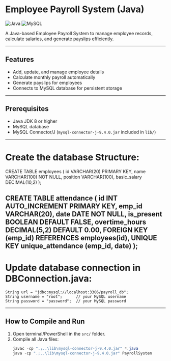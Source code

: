 # Employee Payroll System (Java)

![Java](https://img.shields.io/badge/Language-Java-red)
![MySQL](https://img.shields.io/badge/Database-MySQL-blue)

A Java-based Employee Payroll System to manage employee records, calculate salaries, and generate payslips efficiently.

---

## Features
- Add, update, and manage employee details
- Calculate monthly payroll automatically
- Generate payslips for employees
- Connects to MySQL database for persistent storage

---

## Prerequisites
- Java JDK 8 or higher
- MySQL database
- MySQL Connector/J (`mysql-connector-j-9.4.0.jar` included in `lib/`)
---
# Create the database Structure:

CREATE TABLE employees (
     id VARCHAR(20) PRIMARY KEY,
     name VARCHAR(100) NOT NULL,
     position VARCHAR(100),
     basic_salary DECIMAL(10,2)
    );

CREATE TABLE attendance (
    id INT AUTO_INCREMENT PRIMARY KEY,
    emp_id VARCHAR(20),
    date DATE NOT NULL,
    is_present BOOLEAN DEFAULT FALSE,
    overtime_hours DECIMAL(5,2) DEFAULT 0.00,
    FOREIGN KEY (emp_id) REFERENCES employees(id),
    UNIQUE KEY unique_attendance (emp_id, date)
    );
--- 
# Update database connection in DBConnection.java:

    String url = "jdbc:mysql://localhost:3306/payroll_db";
    String username = "root";      // your MySQL username
    String password = "password";  // your MySQL password
---

## How to Compile and Run
1. Open terminal/PowerShell in the `src/` folder.
2. Compile all Java files:
   ```powershell
   javac -cp ".;..\lib\mysql-connector-j-9.4.0.jar" *.java
   java -cp ".;..\lib\mysql-connector-j-9.4.0.jar" PayrollSystem